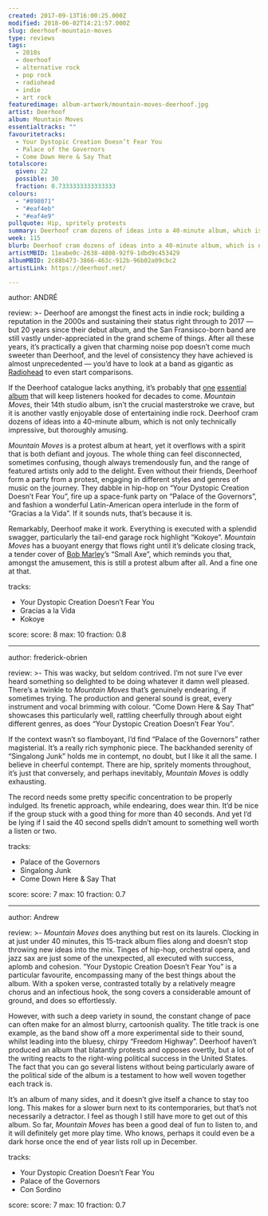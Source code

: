 ```yaml
---
created: 2017-09-13T16:00:25.000Z
modified: 2018-06-02T14:21:57.000Z
slug: deerhoof-mountain-moves
type: reviews
tags:
  - 2010s
  - deerhoof
  - alternative rock
  - pop rock
  - radiohead
  - indie
  - art rock
featuredimage: album-artwork/mountain-moves-deerhoof.jpg
artist: Deerhoof
album: Mountain Moves
essentialtracks: ""
favouritetracks:
  - Your Dystopic Creation Doesn’t Fear You
  - Palace of the Governors
  - Come Down Here & Say That
totalscore:
  given: 22
  possible: 30
  fraction: 0.7333333333333333
colours:
  - "#898071"
  - "#eaf4eb"
  - "#eaf4e9"
pullquote: Hip, spritely protests
summary: Deerhoof cram dozens of ideas into a 40-minute album, which is not only technically impressive, but thoroughly amusing. Mountain Moves is a protest album at heart, yet it overflows with a spirit that is both defiant and joyous.
week: 115
blurb: Deerhoof cram dozens of ideas into a 40-minute album, which is not only technically impressive, but thoroughly amusing. This is a defiant and joyous listen.
artistMBID: 11eabe0c-2638-4808-92f9-1dbd9c453429
albumMBID: 2c88b473-3866-463c-912b-96b02a09cbc2
artistLink: https://deerhoof.net/

---
```


author: ANDRÉ

review: >-
  Deerhoof are amongst the finest acts in indie rock; building a reputation in the 2000s and sustaining their status right through to 2017 — but 20 years since their debut album, and the San Fransisco-born band are still vastly under-appreciated in the grand scheme of things. After all these years, it’s practically a given that charming noise pop doesn’t come much sweeter than Deerhoof, and the level of consistency they have achieved is almost unprecedented — you’d have to look at a band as gigantic as [Radiohead](/reviews/radiohead-a-moon-shaped-pool/) to even start comparisons. 
  
  If the Deerhoof catalogue lacks anything, it’s probably that [one](/reviews/radiohead-ok-computer/) [essential](/reviews/nine-inch-nails-the-downward-spiral/) [album](/reviews/kendrick-lamar-to-pimp-a-butterfly/) that will keep listeners hooked for decades to come. *Mountain Moves*, their 14th studio album, isn’t the crucial masterstroke we crave, but it is another vastly enjoyable dose of entertaining indie rock. Deerhoof cram dozens of ideas into a 40-minute album, which is not only technically impressive, but thoroughly amusing. 
  
  *Mountain Moves* is a protest album at heart, yet it overflows with a spirit that is both defiant and joyous. The whole thing can feel disconnected, sometimes confusing, though always tremendously fun, and the range of featured artists only add to the delight. Even without their friends, Deerhoof form a party from a protest, engaging in different styles and genres of music on the journey. They dabble in hip-hop on “Your Dystopic Creation Doesn’t Fear You”, fire up a space-funk party on “Palace of the Governors”, and fashion a wonderful Latin-American opera interlude in the form of “Gracias a la Vida”. If it sounds nuts, that’s because it is. 
  
  Remarkably, Deerhoof make it work. Everything is executed with a splendid swagger, particularly the tail-end garage rock highlight “Kokoye”. *Mountain Moves* has a buoyant energy that flows right until it’s delicate closing track, a tender cover of [Bob Marley](/reviews/bob-marley-and-the-wailers-exodus/)’s “Small Axe”, which reminds you that, amongst the amusement, this is still a protest album after all. And a fine one at that.

tracks:
  - Your Dystopic Creation Doesn’t Fear You
  - ­­Gracias a la Vida
  - ­­Kokoye

score:
  score: 8
  max: 10
  fraction: 0.8

---
author: frederick-obrien

review: >-
  This was wacky, but seldom contrived. I’m not sure I’ve ever heard something so delighted to be doing whatever it damn well pleased. There’s a twinkle to *Mountain Moves* that’s genuinely endearing, if sometimes trying. The production and general sound is great, every instrument and vocal brimming with colour. “Come Down Here & Say That” showcases this particularly well, rattling cheerfully through about eight different genres, as does “Your Dystopic Creation Doesn’t Fear You”. 
  
  If the context wasn’t so flamboyant, I’d find “Palace of the Governors” rather magisterial. It’s a really rich symphonic piece. The backhanded serenity of “Singalong Junk” holds me in contempt, no doubt, but I like it all the same. I believe in cheerful contempt. There are hip, spritely moments throughout, it’s just that conversely, and perhaps inevitably, *Mountain Moves* is oddly exhausting. 
  
  The record needs some pretty specific concentration to be properly indulged. Its frenetic approach, while endearing, does wear thin. It’d be nice if the group stuck with a good thing for more than 40 seconds. And yet I’d be lying if I said the 40 second spells didn’t amount to something well worth a listen or two.

tracks:
  - Palace of the Governors
  - ­­Singalong Junk
  - ­­Come Down Here & Say That

score:
  score: 7
  max: 10
  fraction: 0.7

---
author: Andrew

review: >-
  *Mountain Moves* does anything but rest on its laurels. Clocking in at just under 40 minutes, this 15-track album flies along and doesn’t stop throwing new ideas into the mix. Tinges of hip-hop, orchestral opera, and jazz sax are just some of the unexpected, all executed with success, aplomb and cohesion. “Your Dystopic Creation Doesn’t Fear You” is a particular favourite, encompassing many of the best things about the album. With a spoken verse, contrasted totally by a relatively meagre chorus and an infectious hook, the song covers a considerable amount of ground, and does so effortlessly. 
  
  However, with such a deep variety in sound, the constant change of pace can often make for an almost blurry, cartoonish quality. The title track is one example, as the band show off a more experimental side to their sound, whilst leading into the bluesy, chirpy “Freedom Highway”. Deerhoof haven’t produced an album that blatantly protests and opposes overtly, but a lot of the writing reacts to the right-wing political success in the United States. The fact that you can go several listens without being particularly aware of the political side of the album is a testament to how well woven together each track is. 
  
  It’s an album of many sides, and it doesn’t give itself a chance to stay too long. This makes for a slower burn next to its contemporaries, but that’s not necessarily a detractor. I feel as though I still have more to get out of this album. So far, *Mountain Moves* has been a good deal of fun to listen to, and it will definitely get more play time. Who knows, perhaps it could even be a dark horse once the end of year lists roll up in December.

tracks:
  - Your Dystopic Creation Doesn’t Fear You
  - ­­Palace of the Governors
  - ­­Con Sordino

score:
  score: 7
  max: 10
  fraction: 0.7
